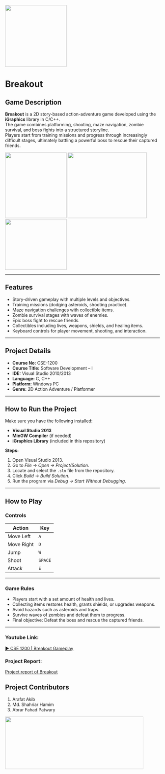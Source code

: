 <img src="https://github.com/user-attachments/assets/9b3fb2a5-5ce1-4b3a-8313-2f020b90c47e" width="200" height="200">

# Breakout

## Game Description

**Breakout** is a 2D story-based action-adventure game developed using the **iGraphics** library in C/C++.  
The game combines platforming, shooting, maze navigation, zombie survival, and boss fights into a structured storyline.  
Players start from training missions and progress through increasingly difficult stages, ultimately battling a powerful boss to rescue their captured friends. 

<img src="https://github.com/user-attachments/assets/7b5f82eb-1469-4227-a023-ee7763e3d54d" width="200" height="213"> <img src="https://github.com/user-attachments/assets/dcbf56ba-7281-4d74-a0f3-4877abf3d002" width="257" height="213"> <img src="https://github.com/user-attachments/assets/b973f8be-728d-432c-a727-024c46e0a579" width="200" height="165">

---


## Features
- Story-driven gameplay with multiple levels and objectives.  
- Training missions (dodging asteroids, shooting practice).  
- Maze navigation challenges with collectible items.  
- Zombie survival stages with waves of enemies.  
- Epic boss fight to rescue friends.  
- Collectibles including lives, weapons, shields, and healing items.  
- Keyboard controls for player movement, shooting, and interaction.  

---

## Project Details
- **Course No:** CSE-1200  
- **Course Title:** Software Development – I  
- **IDE:** Visual Studio 2010/2013  
- **Language:** C, C++  
- **Platform:** Windows PC  
- **Genre:** 2D Action Adventure / Platformer  

---

## How to Run the Project

Make sure you have the following installed:  
- **Visual Studio 2013**  
- **MinGW Compiler** (if needed)  
- **iGraphics Library** (included in this repository)  

**Steps:**  
1. Open Visual Studio 2013.  
2. Go to *File → Open → Project/Solution*.  
3. Locate and select the `.sln` file from the repository.  
4. Click *Build → Build Solution*.  
5. Run the program via *Debug → Start Without Debugging*.  

---

## How to Play

### Controls
| Action              | Key     |
|---------------------|---------|
| Move Left           | `A`     |
| Move Right          | `D`     |
| Jump                | `W`     |
| Shoot               | `SPACE` |
| Attack              | `E`     |

---

### Game Rules
- Players start with a set amount of health and lives.  
- Collecting items restores health, grants shields, or upgrades weapons.  
- Avoid hazards such as asteroids and traps.  
- Survive waves of zombies and defeat them to progress.  
- Final objective: Defeat the boss and rescue the captured friends.  

---

### Youtube Link:
[▶️ CSE 1200 | Breakout Gameplay](https://youtu.be/n63FXejBiYs)

### Project Report:
[Project report of Breakout](https://drive.google.com/file/d/1fF_pehwaU-V4jKYLLdrydaoOxNnS1Dgp/view?usp=sharing)


## Project Contributors
1. Arafat Akib  
2. Md. Shahriar Hamim  
3. Abrar Fahad Patwary
<img src="https://github.com/user-attachments/assets/489fa03f-7f8b-4243-94f0-6c3981b19615" width="450" height="170">

